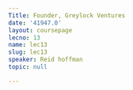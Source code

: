 ```yaml
---
Title: Founder, Greylock Ventures
date: '41947.0'
layout: coursepage
lecno: 13
name: lec13
slug: lec13
speaker: Reid hoffman
topic: null

---
```

